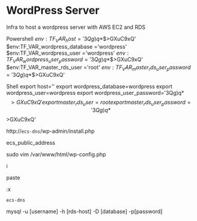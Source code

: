 # WordPress Server

Infra to host a wordpress server with AWS EC2 and RDS

Powershell
$env:TF_VAR_host='3Qg)q*$$>GXuC9xQ'
$env:TF_VAR_wordpress_database      ='wordpress'
$env:TF_VAR_wordpress_user          ='wordpress'
$env:TF_VAR_wordpress_user_password ='3Qg)q*$$>GXuC9xQ'
$env:TF_VAR_master_rds_user         ='root'
$env:TF_VAR_master_rds_user_password='3Qg)q*$$>GXuC9xQ'

Shell
export host=''
export wordpress_database=wordpress
export wordpress_user=wordpress
export wordpress_user_password='3Qg)q*$$>GXuC9xQ'
export master_rds_user=root
export master_rds_user_password='3Qg)q*$$>GXuC9xQ'

http://`ecs-dns`/wp-admin/install.php

ecs_public_address

sudo vim /var/www/html/wp-config.php

i

paste

:x

`ecs-dns`

mysql -u [username] -h [rds-host] -D [database] -p[password]
